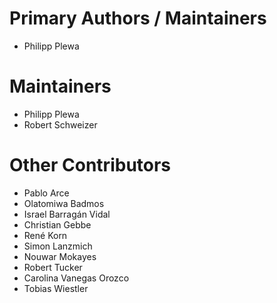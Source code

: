 # Primary Authors / Maintainers

- Philipp Plewa

# Maintainers

- Philipp Plewa
- Robert Schweizer

# Other Contributors

- Pablo Arce
- Olatomiwa Badmos
- Israel Barragán Vidal
- Christian Gebbe
- René Korn
- Simon Lanzmich
- Nouwar Mokayes
- Robert Tucker
- Carolina Vanegas Orozco
- Tobias Wiestler
